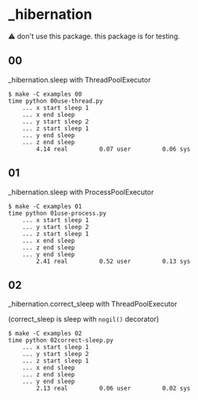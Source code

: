 # _hibernation

:warning: don't use this package. this package is for testing.

## 00

_hibernation.sleep with ThreadPoolExecutor

```console
$ make -C examples 00
time python 00use-thread.py
	... x start sleep 1
	... x end sleep
	... y start sleep 2
	... z start sleep 1
	... y end sleep
	... z end sleep
        4.14 real         0.07 user         0.06 sys
```

## 01

_hibernation.sleep with ProcessPoolExecutor

```console
$ make -C examples 01
time python 01use-process.py
	... x start sleep 1
	... y start sleep 2
	... z start sleep 1
	... x end sleep
	... z end sleep
	... y end sleep
        2.41 real         0.52 user         0.13 sys
```

## 02

_hibernation.correct_sleep with ThreadPoolExecutor

(correct_sleep is sleep with `nogil()` decorator)

```console
$ make -C examples 02
time python 02correct-sleep.py
	... x start sleep 1
	... y start sleep 2
	... z start sleep 1
	... x end sleep
	... z end sleep
	... y end sleep
        2.13 real         0.06 user         0.02 sys
```

